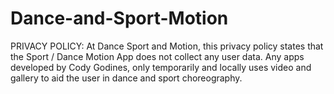 # Dance-and-Sport-Motion
PRIVACY POLICY: At Dance Sport and Motion, this privacy policy states that the Sport / Dance Motion App does not collect any user data.  Any apps developed by Cody Godines, only temporarily and locally uses video and gallery to aid the user in dance and sport choreography. 
